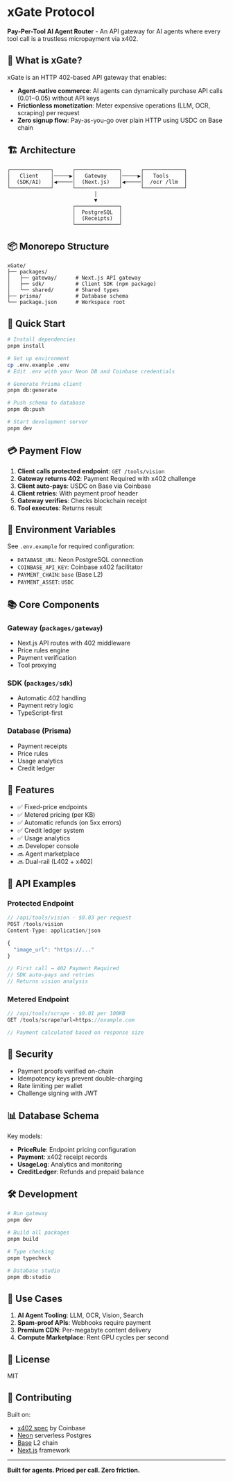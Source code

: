 # xGate Protocol

**Pay-Per-Tool AI Agent Router** - An API gateway for AI agents where every tool call is a trustless micropayment via x402.

## 🎯 What is xGate?

xGate is an HTTP 402-based API gateway that enables:
- **Agent-native commerce**: AI agents can dynamically purchase API calls ($0.01-$0.05) without API keys
- **Frictionless monetization**: Meter expensive operations (LLM, OCR, scraping) per request
- **Zero signup flow**: Pay-as-you-go over plain HTTP using USDC on Base chain

## 🏗️ Architecture

```
┌─────────────┐      ┌──────────────┐      ┌─────────────┐
│   Client    │─────▶│   Gateway    │─────▶│   Tools     │
│  (SDK/AI)   │◀─────│  (Next.js)   │◀─────│  /ocr /llm  │
└─────────────┘      └──────────────┘      └─────────────┘
                            │
                            ▼
                     ┌──────────────┐
                     │  PostgreSQL  │
                     │  (Receipts)  │
                     └──────────────┘
```

## 📦 Monorepo Structure

```
xGate/
├── packages/
│   ├── gateway/      # Next.js API gateway
│   ├── sdk/          # Client SDK (npm package)
│   └── shared/       # Shared types
├── prisma/           # Database schema
└── package.json      # Workspace root
```

## 🚀 Quick Start

```bash
# Install dependencies
pnpm install

# Set up environment
cp .env.example .env
# Edit .env with your Neon DB and Coinbase credentials

# Generate Prisma client
pnpm db:generate

# Push schema to database
pnpm db:push

# Start development server
pnpm dev
```

## 💳 Payment Flow

1. **Client calls protected endpoint**: `GET /tools/vision`
2. **Gateway returns 402**: Payment Required with x402 challenge
3. **Client auto-pays**: USDC on Base via Coinbase
4. **Client retries**: With payment proof header
5. **Gateway verifies**: Checks blockchain receipt
6. **Tool executes**: Returns result

## 🔧 Environment Variables

See `.env.example` for required configuration:
- `DATABASE_URL`: Neon PostgreSQL connection
- `COINBASE_API_KEY`: Coinbase x402 facilitator
- `PAYMENT_CHAIN`: `base` (Base L2)
- `PAYMENT_ASSET`: `USDC`

## 📚 Core Components

### Gateway (`packages/gateway`)
- Next.js API routes with 402 middleware
- Price rules engine
- Payment verification
- Tool proxying

### SDK (`packages/sdk`)
- Automatic 402 handling
- Payment retry logic
- TypeScript-first

### Database (Prisma)
- Payment receipts
- Price rules
- Usage analytics
- Credit ledger

## 🎨 Features

- ✅ Fixed-price endpoints
- ✅ Metered pricing (per KB)
- ✅ Automatic refunds (on 5xx errors)
- ✅ Credit ledger system
- ✅ Usage analytics
- 🔜 Developer console
- 🔜 Agent marketplace
- 🔜 Dual-rail (L402 + x402)

## 📖 API Examples

### Protected Endpoint
```typescript
// /api/tools/vision - $0.03 per request
POST /tools/vision
Content-Type: application/json

{
  "image_url": "https://..."
}

// First call → 402 Payment Required
// SDK auto-pays and retries
// Returns vision analysis
```

### Metered Endpoint
```typescript
// /api/tools/scrape - $0.01 per 100KB
GET /tools/scrape?url=https://example.com

// Payment calculated based on response size
```

## 🔐 Security

- Payment proofs verified on-chain
- Idempotency keys prevent double-charging
- Rate limiting per wallet
- Challenge signing with JWT

## 📊 Database Schema

Key models:
- **PriceRule**: Endpoint pricing configuration
- **Payment**: x402 receipt records
- **UsageLog**: Analytics and monitoring
- **CreditLedger**: Refunds and prepaid balance

## 🛠️ Development

```bash
# Run gateway
pnpm dev

# Build all packages
pnpm build

# Type checking
pnpm typecheck

# Database studio
pnpm db:studio
```

## 🌟 Use Cases

1. **AI Agent Tooling**: LLM, OCR, Vision, Search
2. **Spam-proof APIs**: Webhooks require payment
3. **Premium CDN**: Per-megabyte content delivery
4. **Compute Marketplace**: Rent GPU cycles per second

## 📄 License

MIT

## 🤝 Contributing

Built on:
- [x402 spec](https://x402.org) by Coinbase
- [Neon](https://neon.tech) serverless Postgres
- [Base](https://base.org) L2 chain
- [Next.js](https://nextjs.org) framework

---

**Built for agents. Priced per call. Zero friction.**

